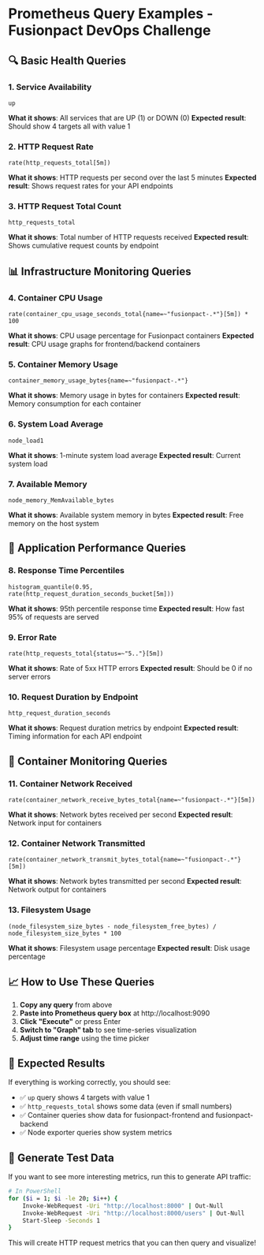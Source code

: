 # Prometheus Query Examples - Fusionpact DevOps Challenge

## 🔍 Basic Health Queries

### 1. Service Availability
```promql
up
```
**What it shows**: All services that are UP (1) or DOWN (0)
**Expected result**: Should show 4 targets all with value 1

### 2. HTTP Request Rate
```promql
rate(http_requests_total[5m])
```
**What it shows**: HTTP requests per second over the last 5 minutes
**Expected result**: Shows request rates for your API endpoints

### 3. HTTP Request Total Count
```promql
http_requests_total
```
**What it shows**: Total number of HTTP requests received
**Expected result**: Shows cumulative request counts by endpoint

## 📊 Infrastructure Monitoring Queries

### 4. Container CPU Usage
```promql
rate(container_cpu_usage_seconds_total{name=~"fusionpact-.*"}[5m]) * 100
```
**What it shows**: CPU usage percentage for Fusionpact containers
**Expected result**: CPU usage graphs for frontend/backend containers

### 5. Container Memory Usage
```promql
container_memory_usage_bytes{name=~"fusionpact-.*"}
```
**What it shows**: Memory usage in bytes for containers
**Expected result**: Memory consumption for each container

### 6. System Load Average
```promql
node_load1
```
**What it shows**: 1-minute system load average
**Expected result**: Current system load

### 7. Available Memory
```promql
node_memory_MemAvailable_bytes
```
**What it shows**: Available system memory in bytes
**Expected result**: Free memory on the host system

## 🚀 Application Performance Queries

### 8. Response Time Percentiles
```promql
histogram_quantile(0.95, rate(http_request_duration_seconds_bucket[5m]))
```
**What it shows**: 95th percentile response time
**Expected result**: How fast 95% of requests are served

### 9. Error Rate
```promql
rate(http_requests_total{status=~"5.."}[5m])
```
**What it shows**: Rate of 5xx HTTP errors
**Expected result**: Should be 0 if no server errors

### 10. Request Duration by Endpoint
```promql
http_request_duration_seconds
```
**What it shows**: Request duration metrics by endpoint
**Expected result**: Timing information for each API endpoint

## 🔧 Container Monitoring Queries

### 11. Container Network Received
```promql
rate(container_network_receive_bytes_total{name=~"fusionpact-.*"}[5m])
```
**What it shows**: Network bytes received per second
**Expected result**: Network input for containers

### 12. Container Network Transmitted
```promql
rate(container_network_transmit_bytes_total{name=~"fusionpact-.*"}[5m])
```
**What it shows**: Network bytes transmitted per second
**Expected result**: Network output for containers

### 13. Filesystem Usage
```promql
(node_filesystem_size_bytes - node_filesystem_free_bytes) / node_filesystem_size_bytes * 100
```
**What it shows**: Filesystem usage percentage
**Expected result**: Disk usage percentage

## 📈 How to Use These Queries

1. **Copy any query** from above
2. **Paste into Prometheus query box** at http://localhost:9090
3. **Click "Execute"** or press Enter
4. **Switch to "Graph" tab** to see time-series visualization
5. **Adjust time range** using the time picker

## 🎯 Expected Results

If everything is working correctly, you should see:
- ✅ `up` query shows 4 targets with value 1
- ✅ `http_requests_total` shows some data (even if small numbers)
- ✅ Container queries show data for fusionpact-frontend and fusionpact-backend
- ✅ Node exporter queries show system metrics

## 🔄 Generate Test Data

If you want to see more interesting metrics, run this to generate API traffic:

```bash
# In PowerShell
for ($i = 1; $i -le 20; $i++) { 
    Invoke-WebRequest -Uri "http://localhost:8000" | Out-Null
    Invoke-WebRequest -Uri "http://localhost:8000/users" | Out-Null
    Start-Sleep -Seconds 1 
}
```

This will create HTTP request metrics that you can then query and visualize!

